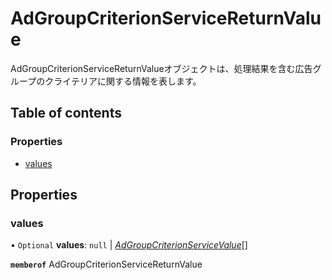 # AdGroupCriterionServiceReturnValue


<div lang=\"ja\">AdGroupCriterionServiceReturnValueオブジェクトは、処理結果を含む広告グループのクライテリアに関する情報を表します。</div> 

## Table of contents

### Properties

- [values](adgroupcriterionservicereturnvalue.md#values)

## Properties

### values

• `Optional` **values**: ``null`` \| [*AdGroupCriterionServiceValue*](adgroupcriterionservicevalue.md)[]

**`memberof`** AdGroupCriterionServiceReturnValue
